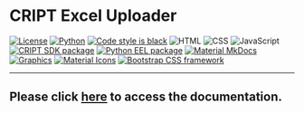 # CRIPT Excel Uploader

<!-- shields.io -->

[![License](https://img.shields.io/github/license/C-Accel-CRIPT/cript-excel-uploader?style=flat-square)](https://github.com/C-Accel-CRIPT/cript-excel-uploader/blob/master/LICENSE)
[![Python](https://img.shields.io/badge/Language-Python-blue?style=flat-square&logo=python)](https://www.python.org/)
[![Code style is black](https://img.shields.io/badge/Code%20Style-black-000000.svg?style=flat-square&logo=python)](https://github.com/psf/black)
![HTML](https://img.shields.io/badge/Language-HTML5-red?style=flat-square&logo=html5)
![CSS](https://img.shields.io/badge/Language-CSS-blue?style=flat-square&logo=css3)
![JavaScript](https://img.shields.io/badge/Language-JavaScript-yellow?style=flat-square&logo=javascript)
[![CRIPT SDK package](https://img.shields.io/badge/Dependencies-CRIPT%20SDK-blueviolet?style=flat-square&logo=python)](https://github.com/C-Accel-CRIPT/cript)
[![Python EEL package](https://img.shields.io/badge/Dependencies-Python%20EEL-blueviolet?style=flat-square&logo=python)](https://github.com/python-eel/Eel)
[![Material MkDocs](https://img.shields.io/badge/Docs-mkdocs--material-blueviolet?style=flat-square&logo=markdown)](https://squidfunk.github.io/mkdocs-material/)
[![Graphics](https://img.shields.io/badge/Graphics-undraw.co-blueviolet?style=flat-square)](https://undraw.co/)
[![Material Icons](https://img.shields.io/badge/Icons-Material%20Icons-brightgreen?style=flat-square&logo=materialdesignicons)](https://fonts.google.com/icons)
[![Bootstrap CSS framework](https://img.shields.io/badge/CSS%20Framework-Bootstrap-blueviolet?style=flat-square&logo=bootstrap)](https://getbootstrap.com/)

---
## Please click [here](https://C-Accel-CRIPT.github.io/cript-excel-uploader/) to access the documentation.

